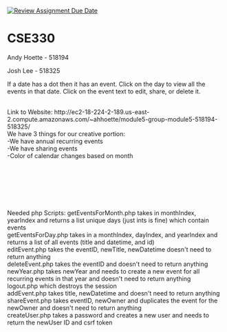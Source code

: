 [![Review Assignment Due Date](https://classroom.github.com/assets/deadline-readme-button-22041afd0340ce965d47ae6ef1cefeee28c7c493a6346c4f15d667ab976d596c.svg)](https://classroom.github.com/a/LRsBrD_9)
# CSE330

Andy Hoette - 518194

Josh Lee - 518325

If a date has a dot then it has an event. Click on the day to view all the events in that date. Click on the event text to edit, share, or delete it.

<br>
    Link to Website: http://ec2-18-224-2-189.us-east-2.compute.amazonaws.com/~ahhoette/module5-group-module5-518194-518325/
<br>
We have 3 things for our creative portion: <br>
    -We have annual recurring events<br>
    -We have sharing events<br>
    -Color of calendar changes based on month<br>

<br><br><br><br><br><br>
Needed php Scripts:
    getEventsForMonth.php takes in monthIndex, yearIndex and returns a list unique days (just ints is fine) which contain events<br>
    getEventsForDay.php takes in a monthIndex, dayIndex, and yearIndex and returns a list of all events (title and datetime, and id)<br>
    editEvent.php takes the eventID, newTitle, newDatetime doesn't need to return anything<br>
    deleteEvent.php takes the eventID and doesn't need to return anything<br>
    newYear.php takes newYear and needs to create a new event for all recurring events in that year and doesn't need to return anything<br>
    logout.php which destroys the session<br>
    addEvent.php takes title, newDatetime and doesn't need to return anything<br>
    shareEvent.php takes eventID, newOwner and duplicates the event for the newOwner and doesn't need to return anything<br>
    createUser.php takes a password and creates a new user and needs to return the newUser ID and csrf token
    
    
    
